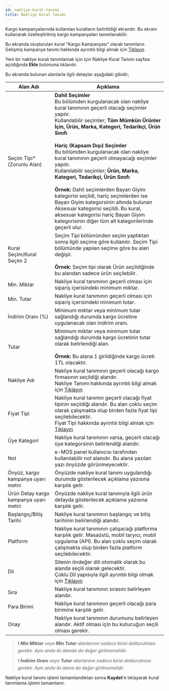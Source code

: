 ```yaml
---
id: nakliye-kural-tanimi
title: Nakliye Kural Tanımı
---
```


Kargo kampanyalarında kullanılan kuralların belirtildiği ekrandır. Bu ekranı kullanarak özelleştirilmiş kargo kampanyaları tanımlanabilir. 

Bu ekranda oluşturulan kural "Kargo Kampanyası" olarak tanımlanır. Gelişmiş kampanya tanımı hakkında ayrıntılı bilgi almak için [Tıklayın](kampanya-tanimi.md)

Yeni bir nakliye kuralı tanımlamak için için Nakliye Kural Tanımı sayfası açıldığında **Ekle** butonuna tıklanılır. 

Bu ekranda bulunan alanlarla ilgili detaylar aşağıdaki gibidir;

|Alan Adı|Açıklama|
|--|--|
|Seçim Tipi* (Zorunlu Alan)|**Dahil Seçimler**<br>Bu bölümden kurgulanacak olan nakliye kural tanımının geçerli olacağı seçimler yapılır.<br>Kullanılabilir seçimler; **Tüm Mümkün Ürünler İçin, Ürün, Marka, Kategori, Tedarikçi, Ürün Sınıfı**<br><br>**Hariç (Kapsam Dışı) Seçimler**<br>Bu bölümden kurgulanacak olan nakliye kural tanımının geçerli olmayacağı seçimler yapılır.<br>Kullanılabilir seçimler; **Ürün, Marka, Kategori, Tedarikçi, Ürün Sınıfı**<br><br>**Örnek:** Dahil seçimlerden Bayan Giyim kategorisi seçildi, hariç seçimlerden ise Bayan Giyim kategorsinin altında bulunan Aksesuar kategorisi seçildi. Bu kural, aksesuar kategorisi hariç Bayan Giyim kategorisinin diğer tüm alt kategorilerinde geçerli olur.|
|Kural Seçim/Kural Seçim 2|Seçim Tipi bölümünden seçim yaptıktan sonra ilgili seçime göre kullanılır. Seçim Tipi bölümünde yapılan seçime göre bu alan değişir.<br><br>**Örnek:** Seçim tipi olarak Ürün seçildiğinde bu alandan sadece ürün seçilebilir.|
|Min. Miktar|Nakliye kural tanımının geçerli olması için sipariş içerisindeki minimum miktar.|
|Min. Tutar|Nakliye kural tanımının geçerli olması için sipariş içerisindeki minimum tutar.|
|İndirim Oranı (%)|Minimum miktar veya minimum tutar sağlandığı durumda kargo ücretine uygulanacak olan indirim oranı.|
|Tutar|Minimum miktar veya minimum tutar sağlandığı durumda kargo ücretinin tutar olarak belirlendiği alan.<br><br>**Örnek:** Bu alana 1 girildiğinde kargo ücreti 1TL olacaktır.|
|Nakliye Adı|Nakliye kural tanımının geçerli olacağı kargo firmasının seçildiği alandır.<br>Nakliye Tanımı hakkında ayrıntılı bilgi almak için [Tıklayın](nakliye-tanimi.md)|
|Fiyat Tipi|Nakliye kural tanımın geçerli olacağı fiyat tipinin seçildiği alandır. Bu alan çoklu seçim olarak çalışmakta olup birden fazla fiyat tipi seçilebilecektir.<br>Fiyat Tipi hakkında ayrıntılı bilgi almak için [Tıklayın](fiyat-tipi-tanimi.md)|
|Üye Kategori|Nakliye kural tanımının varsa, geçerli olacağı üye kategorsinin belirlendiği alandır.|
|Not|e-MOS panel kullanıcısı tarafından kullanılabilir not alanıdır. Bu alana yazılan yazı önyüzde görünmeyecektir.|
|Önyüz, kargo kampanya uyarı metni|Önyüzde nakliye kural tanımı uygulandığı durumda gösterilecek açıklama yazısına karşılık gelir.|
|Ürün Detay kargo kampanya uyarı metni|Önyüzde nakliye kural tanımıyla ilgili ürün detayda gösterilecek açıklama yazısına karşılık gelir.|
|Başlangıç/Bitiş Tarihi|Nakliye kural tanımının başlangıç ve bitiş tarihinin belirlendiği alandır.|
|Platform|Nakliye kural tanımının çalışacağı platforma karşılık gelir.  Masaüstü, mobil taryıcı, mobil uygulama (API). Bu alan çoklu seçim olarak çalışmakta olup birden fazla platform seçilebilecektir.|
|Dil|Sitenin öndeğer dili otomatik olarak bu alanda seçili olarak gelecektir.<br>Çoklu Dil yapısıyla ilgili ayrıntılı bilgi olmak için [Tıklayın](coklu-dil.md)|
|Sıra|Nakliye kural tanımının sırasını belirleyen alandır.|
|Para Birimi|Nakliye kural tanımının geçerli olacağı para birimine karşılık gelir.|
|Onay|Nakliye kural tanımının durumunu belirleyen alandır. Aktif olması için bu kutucuğun seçili olması gerekir.|

> ❗ _**Min Miktar** veya **Min Tutar** alanlarının sadece birisi doldurulması gerekir. Aynı anda iki alanda da değer girilmemelidir._

> ❗ _**İndirim Oranı** veya **Tutar** alanlarının sadece birisi doldurulması gerekir. Aynı anda iki alana da değer girilmemelidir._

Nakliye kural tanımı işlemi tamamlandıktan sonra **Kaydet**'e tıklayarak kural tanımlama işlemi tamamlanır.
